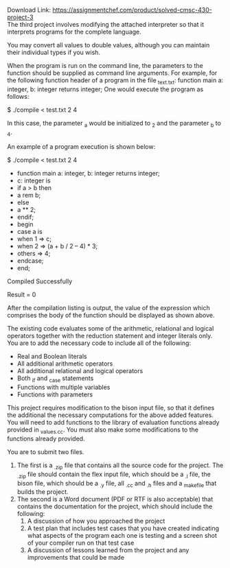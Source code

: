 Download Link: https://assignmentchef.com/product/solved-cmsc-430-project-3
<br>
The third project involves modifying the attached interpreter so that it interprets programs for the complete language.

You may convert all values to double values, although you can maintain their individual types if you wish.

When the program is run on the command line, the parameters to the function should be supplied as command line arguments. For example, for the following function header of a program in the file <sub>text.txt</sub>: function main a: integer, b: integer returns integer; One would execute the program as follows:

$ ./compile &lt; test.txt 2 4

In this case, the parameter <sub>a</sub> would be initialized to <sub>2</sub> and the parameter <sub>b</sub> to <sub>4</sub>.

An example of a program execution is shown below:

$ ./compile &lt; test.txt 2 4




<ul>

 <li>function main a: integer, b: integer returns integer;</li>

 <li>c: integer is</li>

 <li>if a &gt; b then</li>

 <li>a rem b;</li>

 <li>else</li>

 <li>a ** 2;</li>

 <li>endif;</li>

 <li>begin</li>

 <li>case a is</li>

 <li>when 1 =&gt; c;</li>

 <li>when 2 =&gt; (a + b / 2 – 4) * 3;</li>

 <li>others =&gt; 4;</li>

 <li>endcase;</li>

 <li>end;</li>

</ul>




Compiled Successfully




Result = 0

After the compilation listing is output, the value of the expression which comprises the body of the function should be displayed as shown above.

The existing code evaluates some of the arithmetic, relational and logical operators together with the reduction statement and integer literals only. You are to add the necessary code to include all of the following:

<ul>

 <li>Real and Boolean literals</li>

 <li>All additional arithmetic operators</li>

 <li>All additional relational and logical operators</li>

 <li>Both <sub>if</sub> and <sub>case</sub> statements</li>

 <li>Functions with multiple variables</li>

 <li>Functions with parameters</li>

</ul>

This project requires modification to the bison input file, so that it defines the additional the necessary computations for the above added features. You will need to add functions to the library of evaluation functions already provided in <sub>values.cc</sub>. You must also make some modifications to the functions already provided.

You are to submit two files.

<ol>

 <li>The first is a <sub>.zip</sub> file that contains all the source code for the project. The <sub>.zip</sub> file should contain the flex input file, which should be a <sub>.l</sub> file, the bison file, which should be a <sub>.y</sub> file, all <sub>.cc</sub> and <sub>.h</sub> files and a <sub>makefile</sub> that builds the project.</li>

 <li>The second is a Word document (PDF or RTF is also acceptable) that contains the documentation for the project, which should include the following:

  <ol>

   <li>A discussion of how you approached the project</li>

   <li>A test plan that includes test cases that you have created indicating what aspects of the program each one is testing and a screen shot of your compiler run on that test case</li>

   <li>A discussion of lessons learned from the project and any improvements that could be made</li>

  </ol></li>

</ol>